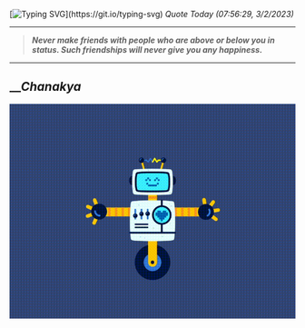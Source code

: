 [![Typing SVG](https://readme-typing-svg.herokuapp.com?font=Press+Start+2P&color=C2F784&size=35&width=900&height=100&lines=Hello+World%2C+I'm+Hung+!)](https://git.io/typing-svg) 
_Quote Today (07:56:29, 3/2/2023)_
___
>**_Never make friends with people who are above or below you in status. Such friendships will never give you any happiness._**
___

## __**_Chanakya_**

![RobotDance](src/assets/images/robot-dancing-dribble.gif?style=center)

